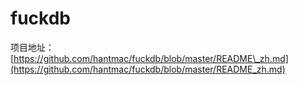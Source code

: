 # fuckdb

项目地址：[https://github.com/hantmac/fuckdb/blob/master/README\_zh.md](https://github.com/hantmac/fuckdb/blob/master/README_zh.md)



